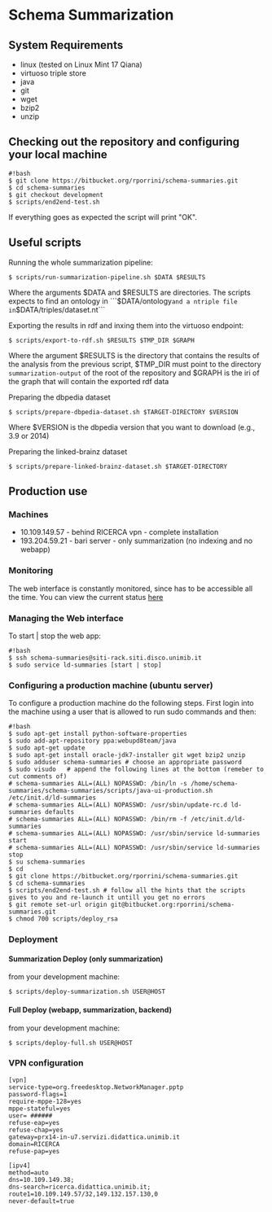 # Schema Summarization

## System Requirements

* linux (tested on Linux Mint 17 Qiana)
* virtuoso triple store
* java
* git
* wget
* bzip2
* unzip

## Checking out the repository and configuring your local machine
```
#!bash
$ git clone https://bitbucket.org/rporrini/schema-summaries.git
$ cd schema-summaries
$ git checkout development
$ scripts/end2end-test.sh
```
If everything goes as expected the script will print "OK".

## Useful scripts

Running the whole summarization pipeline:
```
$ scripts/run-summarization-pipeline.sh $DATA $RESULTS
```
Where the arguments $DATA and $RESULTS are directories. The scripts expects to find an ontology in ```$DATA/ontology``` and a ntriple file in ```$DATA/triples/dataset.nt```

Exporting the results in rdf and inxing them into the virtuoso endpoint:
```
$ scripts/export-to-rdf.sh $RESULTS $TMP_DIR $GRAPH
```
Where the argument $RESULTS is the directory that contains the results of the analysis from the previous script, $TMP_DIR must point to the directory ```summarization-output``` of the root of the repository and $GRAPH is the iri of the graph that will contain the exported rdf data

Preparing the dbpedia dataset
```
$ scripts/prepare-dbpedia-dataset.sh $TARGET-DIRECTORY $VERSION
```
Where $VERSION is the dbpedia version that you want to download (e.g., 3.9 or 2014)

Preparing the linked-brainz dataset
```
$ scripts/prepare-linked-brainz-dataset.sh $TARGET-DIRECTORY
```

## Production use

### Machines

* 10.109.149.57 - behind RICERCA vpn - complete installation
* 193.204.59.21 - bari server - only summarization (no indexing and no webapp)

### Monitoring

The web interface is constantly monitored, since has to be accessible all the time. You can view the current status [here](http://uptime.statuscake.com/?TestID=TCI9iWyOqa)

### Managing the Web interface

To start | stop the web app:

```
#!bash
$ ssh schema-summaries@siti-rack.siti.disco.unimib.it
$ sudo service ld-summaries [start | stop]
```

### Configuring a production machine (ubuntu server)

To configure a production machine do the following steps. First login into the machine using a user that is allowed to run sudo commands and then:

```
#!bash
$ sudo apt-get install python-software-properties
$ sudo add-apt-repository ppa:webupd8team/java
$ sudo apt-get update
$ sudo apt-get install oracle-jdk7-installer git wget bzip2 unzip
$ sudo adduser schema-summaries	# choose an appropriate password
$ sudo visudo 	# append the following lines at the bottom (remeber to cut comments of)
# schema-summaries ALL=(ALL) NOPASSWD: /bin/ln -s /home/schema-summaries/schema-summaries/scripts/java-ui-production.sh /etc/init.d/ld-summaries
# schema-summaries ALL=(ALL) NOPASSWD: /usr/sbin/update-rc.d ld-summaries defaults
# schema-summaries ALL=(ALL) NOPASSWD: /bin/rm -f /etc/init.d/ld-summaries
# schema-summaries ALL=(ALL) NOPASSWD: /usr/sbin/service ld-summaries start
# schema-summaries ALL=(ALL) NOPASSWD: /usr/sbin/service ld-summaries stop
$ su schema-summaries
$ cd
$ git clone https://bitbucket.org/rporrini/schema-summaries.git
$ cd schema-summaries
$ scripts/end2end-test.sh # follow all the hints that the scripts gives to you and re-launch it untill you get no errors
$ git remote set-url origin git@bitbucket.org:rporrini/schema-summaries.git
$ chmod 700 scripts/deploy_rsa
```

### Deployment

#### Summarization Deploy (only summarization)

from your development machine:

```
$ scripts/deploy-summarization.sh USER@HOST
```

#### Full Deploy (webapp, summarization, backend)

from your development machine:

```
$ scripts/deploy-full.sh USER@HOST
```

### VPN configuration

```
[vpn]
service-type=org.freedesktop.NetworkManager.pptp
password-flags=1
require-mppe-128=yes
mppe-stateful=yes
user= ######
refuse-eap=yes
refuse-chap=yes
gateway=prx14-in-u7.servizi.didattica.unimib.it
domain=RICERCA
refuse-pap=yes

[ipv4]
method=auto
dns=10.109.149.38;
dns-search=ricerca.didattica.unimib.it;
route1=10.109.149.57/32,149.132.157.130,0
never-default=true
```

